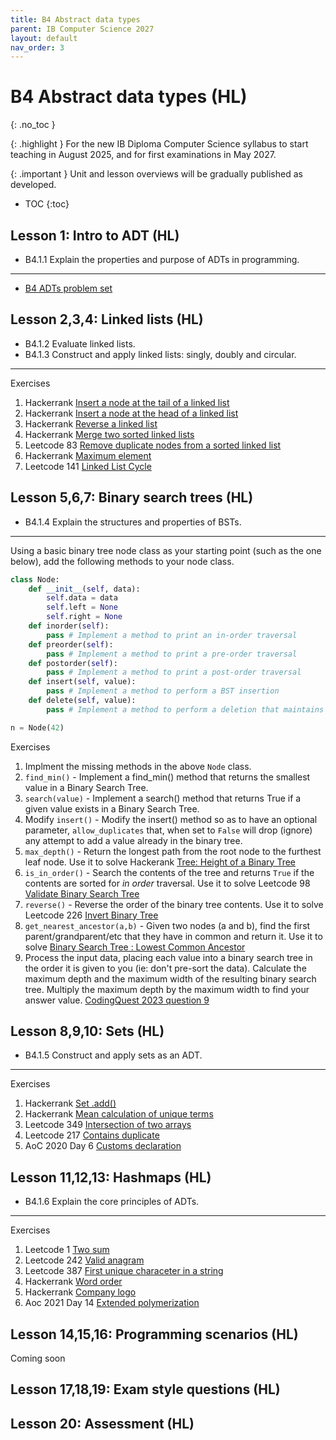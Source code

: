 ```yaml
---
title: B4 Abstract data types
parent: IB Computer Science 2027
layout: default
nav_order: 3
---
```


# B4 Abstract data types (HL)
{: .no_toc }

{: .highlight }
For the new IB Diploma Computer Science syllabus to start teaching in August 2025, and for first examinations in May 2027.

{: .important }
Unit and lesson overviews will be gradually published as developed. 

- TOC
{:toc} 

## Lesson 1: Intro to ADT (HL)

* B4.1.1 Explain the properties and purpose of ADTs in programming.

---

* [B4 ADTs problem set](b4/problem-set.html)

## Lesson 2,3,4: Linked lists (HL)

* B4.1.2 Evaluate linked lists.
* B4.1.3 Construct and apply linked lists: singly, doubly and circular.

---

Exercises

1. Hackerrank [Insert a node at the tail of a linked list](https://www.hackerrank.com/challenges/insert-a-node-at-the-tail-of-a-linked-list/problem)
2. Hackerrank [Insert a node at the head of a linked list](https://www.hackerrank.com/challenges/insert-a-node-at-the-head-of-a-linked-list/problem)
3. Hackerrank [Reverse a linked list](https://www.hackerrank.com/challenges/reverse-a-linked-list/problem)
4. Hackerrank [Merge two sorted linked lists](https://www.hackerrank.com/challenges/merge-two-sorted-linked-lists/problem)
5. Leetcode 83 [Remove duplicate nodes from a sorted linked list](https://leetcode.com/problems/remove-duplicates-from-sorted-list/description/)
6. Hackerrank [Maximum element](https://www.hackerrank.com/challenges/maximum-element/problem)
7. Leetcode 141 [Linked List Cycle](https://leetcode.com/problems/linked-list-cycle/description/)

## Lesson 5,6,7: Binary search trees (HL)

* B4.1.4 Explain the structures and properties of BSTs.

---

Using a basic binary tree node class as your starting point (such as the one below), add the following methods to your node class.

```python
class Node:
    def __init__(self, data):
        self.data = data
        self.left = None
        self.right = None
    def inorder(self):
        pass # Implement a method to print an in-order traversal
    def preorder(self):
        pass # Implement a method to print a pre-order traversal
    def postorder(self):
        pass # Implement a method to print a post-order traversal
    def insert(self, value):
        pass # Implement a method to perform a BST insertion
    def delete(self, value):
        pass # Implement a method to perform a deletion that maintains BST order

n = Node(42)
```

Exercises

1. Implment the missing methods in the above `Node` class.
2. `find_min()` - Implement a find_min() method that returns the smallest value in a Binary Search Tree.
3. `search(value)` - Implement a search() method that returns True if a given value exists in a Binary Search Tree.
4. Modify `insert()` - Modify the insert() method so as to have an optional parameter, `allow_duplicates` that, when set to `False` will drop (ignore) any attempt to add a value already in the binary tree.
5. `max_depth()` - Return the longest path from the root node to the furthest leaf node. Use it to solve Hackerank [Tree: Height of a Binary Tree](https://www.hackerrank.com/challenges/tree-height-of-a-binary-tree/problem)
6. `is_in_order()` - Search the contents of the tree and returns `True` if the contents are sorted for _in order_ traversal. Use it to solve Leetcode 98 [Validate Binary Search Tree](https://leetcode.com/problems/validate-binary-search-tree/description/)
7. `reverse()` - Reverse the order of the binary tree contents. Use it to solve Leetcode 226 [Invert Binary Tree](https://leetcode.com/problems/invert-binary-tree/description/)
8. `get_nearest_ancestor(a,b)` - Given two nodes (a and b), find the first parent/grandparent/etc that they have in common and return it. Use it to solve [Binary Search Tree : Lowest Common Ancestor](https://www.hackerrank.com/challenges/binary-search-tree-lowest-common-ancestor/problem)
9. Process the input data, placing each value into a binary search tree in the order it is given to you (ie: don't pre-sort the data). Calculate the maximum depth and the maximum width of the resulting binary search tree. Multiply the maximum depth by the maximum width to find your answer value. [CodingQuest 2023 question 9](https://codingquest.io/problem/26) 

## Lesson 8,9,10: Sets (HL)

* B4.1.5 Construct and apply sets as an ADT.

---

Exercises

1. Hackerrank [Set .add()](https://www.hackerrank.com/challenges/py-set-add/problem)
2. Hackerrank [Mean calculation of unique terms](https://www.hackerrank.com/challenges/py-introduction-to-sets/problem)
3. Leetcode 349 [Intersection of two arrays](https://leetcode.com/problems/intersection-of-two-arrays/description/)
4. Leetcode 217 [Contains duplicate](https://leetcode.com/problems/contains-duplicate/description/)
5. AoC 2020 Day 6 [Customs declaration](https://adventofcode.com/2020/day/6)

## Lesson 11,12,13: Hashmaps (HL)

* B4.1.6 Explain the core principles of ADTs.

---

Exercises

1. Leetcode 1 [Two sum](https://leetcode.com/problems/two-sum/description/)
2. Leetcode 242 [Valid anagram](https://leetcode.com/problems/valid-anagram/description/)
3. Leetcode 387 [First unique characeter in a string](https://leetcode.com/problems/first-unique-character-in-a-string/description/)
4. Hackerrank [Word order](https://www.hackerrank.com/challenges/word-order/problem)
5. Hackerrank [Company logo](https://www.hackerrank.com/challenges/most-commons/problem)
6. Aoc 2021 Day 14 [Extended polymerization](https://adventofcode.com/2021/day/14)

## Lesson 14,15,16: Programming scenarios (HL)

Coming soon

## Lesson 17,18,19: Exam style questions (HL)

## Lesson 20: Assessment (HL)

